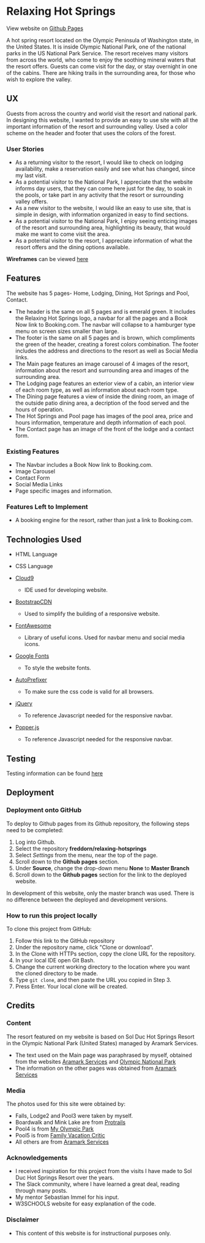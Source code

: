 # Relaxing Hot Springs

View website on [Github Pages](https://freddorn.github.io/relaxing-hotsprings/)

A hot spring resort located on the Olympic Peninsula of Washington state, in the United States. It is inside Olympic National Park,
one of the national parks in the US National Park Service. The resort receives many visitors from across the world, who come to enjoy
the soothing mineral waters that the resort offers. Guests can come visit for the day, or stay overnight in one of the cabins.
There are hiking trails in the surrounding area, for those who wish to explore the valley.

 
## UX
 
Guests from across the country and world visit the resort and national park. In designing this website, I wanted to provide an easy
to use site with all the important information of the resort and surrounding valley. Used a color scheme on the header and footer
that uses the colors of the forest.

### User Stories

* As a returning visitor to the resort, I would like to check on lodging availability, make a reservation easily and see what has changed, since my last visit.
* As a potential visitor to the National Park, I appreciate that the website informs day users, that they can come here just for the day, to soak in the pools, or take part in any activity that the resort or surrounding valley offers.
* As a new visitor to the website, I would like an easy to use site, that is simple in design, with information organized in easy to find sections.
* As a potential visitor to the National Park, I enjoy seeing enticing images of the resort and surrounding area, highlighting its beauty, that would make me want to come visit the area.
* As a potential visitor to the resort, I appreciate information of what the resort offers and the dining options available.


**Wireframes** can be viewed [here](https://github.com/freddorn/relaxing-hotsprings/tree/master/assets/mockups)


## Features

The website has 5 pages- Home, Lodging, Dining, Hot Springs and Pool, Contact.

* The header is the same on all 5 pages and is  emerald green. It includes the Relaxing Hot Springs logo, a navbar for all the pages and a Book Now link to Booking.com. The navbar will collapse to a hamburger type menu on screen sizes smaller than large.
* The footer is the same on all 5 pages and is brown, which compliments the green of the header, creating a forest colors combination. The footer includes the address and directions to the resort as well as Social Media links.
* The Main page features an image carousel of 4 images of the resort, information about the resort and surrounding area and images of the surrounding area.
* The Lodging page features an exterior view of a cabin, an interior view of each room type, as well as information about each room type.
* The Dining page features a view of inside the dining room, an image of the outside patio dining area, a decription of the food served and the hours of operation.
* The Hot Springs and Pool page has images of the pool area, price and hours information, temperature and depth information of each pool.
* The Contact page has an image of the front of the lodge and a contact form.
 
### Existing Features
* The Navbar includes a Book Now link to Booking.com.
* Image Carousel
* Contact Form
* Social Media Links
* Page specific images and information.

### Features Left to Implement
* A booking engine for the resort, rather than just a link to Booking.com.

## Technologies Used

* HTML Language
* CSS Language
* [Cloud9](https://c9.io) 
    - IDE used for developing website.
* [BootstrapCDN](https://www.bootstrapcdn.com/)
    - Used to simplify the building of a responsive website.
    
* [FontAwesome](https://fontawesome.com/)
    - Library of useful icons. Used for navbar menu and social media icons.

* [Google Fonts](https://fonts.google.com/)
    - To style the website fonts.

* [AutoPrefixer](https://autoprefixer.github.io/)
    - To make sure the css code is valid for all browsers.

* [jQuery](https://jquery.com/)
    - To reference Javascript needed for the responsive navbar.
    
* [Popper.js](https://popper.js.org/)
    - To reference Javascript needed for the responsive navbar.


## Testing

Testing information can be found [here](https://github.com/freddorn/relaxing-hotsprings/tree/master/TESTING/)


## Deployment

### Deployment onto GitHub

To deploy to Github pages from its Github repository, the following steps need to be completed:

1. Log into Github.
2. Select the repository **freddorn/relaxing-hotsprings**
3. Select *Settings* from the menu, near the top of the page.
4. Scroll down to the **Github pages** section.
5. Under **Source**, change the drop-down menu **None** to **Master Branch**
6. Scroll down to the **Github pages** section for the link to the deployed website.

In development of this website, only the master branch was used. There is no difference between the deployed and development versions.



### How to run this project locally

To clone this project from GitHub:

1. Follow this link to the GitHub repository
2. Under the repository name, click "Clone or download".
3. In the Clone with HTTPs section, copy the clone URL for the repository. 
4. In your local IDE open Git Bash.
5. Change the current working directory to the location where you want the cloned directory to be made.
6. Type ```git clone```, and then paste the URL you copied in Step 3.
7. Press Enter. Your local clone will be created.




## Credits

### Content

The resort featured on my website is based on Sol Duc Hot Springs Resort in the Olympic National Park (United States) managed by Aramark Services.

 - The text used on the Main page was paraphrased by myself, obtained from the websites [Aramark Services](https://www.olympicnationalparks.com) and [Olympic National Park](https://www.nps.gov/olym/index.htm)
 - The information on the other pages was obtained from [Aramark Services](https://www.olympicnationalparks.com)

### Media

The photos used for this site were obtained by:

- Falls, Lodge2 and Pool3 were taken by myself.
- Boardwalk and Mink Lake are from [Protrails](https://www.protrails.com)
- Pool4 is from [My Olympic Park](https://www.myolympicpark.com)
- Pool5 is from [Family Vacation Critic](https://www.familyvacationcritic.com)
- All others are from [Aramark Services](https://www.olympicnationalparks.com)


### Acknowledgements

- I received inspiration for this project from the visits I have made to Sol Duc Hot Springs Resort over the years.
- The Slack community, where I have learned a great deal, reading through many posts.
- My mentor Sebastian Immel for his input.
- W3SCHOOLS website for easy explanation of the code.

### Disclaimer

- This content of this website is for instructional purposes only.
